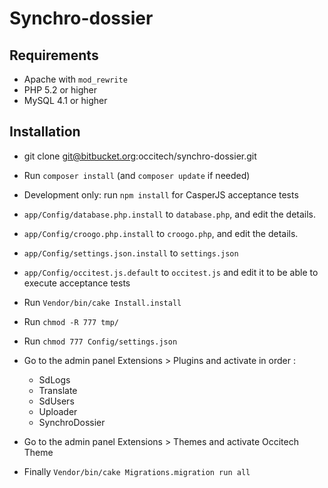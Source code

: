 # Synchro-dossier

## Requirements
  * Apache with `mod_rewrite`
  * PHP 5.2 or higher
  * MySQL 4.1 or higher

## Installation
  * git clone git@bitbucket.org:occitech/synchro-dossier.git
  * Run `composer install` (and `composer update` if needed)
  * Development only: run `npm install` for CasperJS acceptance tests

  * `app/Config/database.php.install` to `database.php`, and edit the details.
  * `app/Config/croogo.php.install` to `croogo.php`, and edit the details.
  * `app/Config/settings.json.install` to `settings.json`
  * `app/Config/occitest.js.default` to `occitest.js` and edit it to be able to execute acceptance tests

  * Run `Vendor/bin/cake Install.install`
  * Run `chmod -R 777 tmp/`
  * Run `chmod 777 Config/settings.json`

  * Go to the admin panel Extensions > Plugins and activate in order :
    * SdLogs
    * Translate
    * SdUsers
    * Uploader
    * SynchroDossier

  * Go to the admin panel Extensions > Themes and activate Occitech Theme

  * Finally `Vendor/bin/cake Migrations.migration run all`